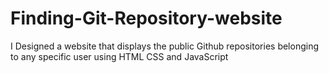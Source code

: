 # Finding-Git-Repository-website


I Designed a website that displays the public Github repositories belonging to any specific user using HTML CSS and JavaScript
